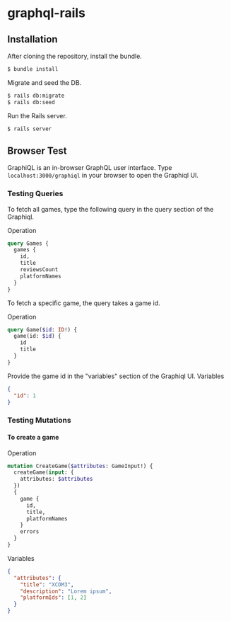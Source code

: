 # graphql-rails

## Installation

After cloning the repository, install the bundle.
```bash
$ bundle install
```

Migrate and seed the DB.
```bash
$ rails db:migrate
$ rails db:seed
```

Run the Rails server.
```bash
$ rails server
```

## Browser Test

GraphiQL is an in-browser GraphQL user interface. Type `localhost:3000/graphiql` in your browser to open the Graphiql UI.

### Testing Queries
To fetch all games, type the following query in the query section of the Graphiql.

Operation
```graphql
query Games {
  games {
    id,
    title
    reviewsCount
    platformNames
  }
}
```

To fetch a specific game, the query takes a game id.

Operation
```graphql
query Game($id: ID!) {
  game(id: $id) {
    id
    title
  }
}
```

Provide the game id in the "variables" section of the Graphiql UI.
Variables
```json
{
  "id": 1
}
```

### Testing Mutations
#### To create a  game

Operation
```graphql
mutation CreateGame($attributes: GameInput!) {
  createGame(input: {
    attributes: $attributes
  })
  {
    game {
      id,
      title,
      platformNames
    }
    errors
  }
}
```

Variables
```json
{
  "attributes": {
    "title": "XCOM3",
    "description": "Lorem ipsum",
    "platformIds": [1, 2]
  }
}
```
